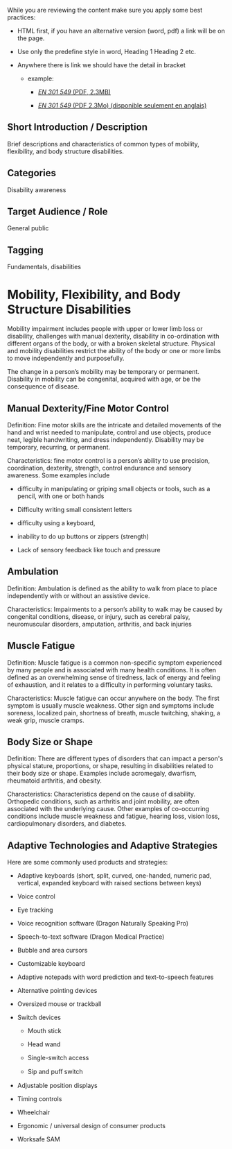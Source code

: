 While you are reviewing the content make sure you apply some best practices:

- HTML first, if you have an alternative version (word, pdf) a link will be on the page.

- Use only the predefine style in word, Heading 1 Heading 2 etc.

- Anywhere there is link we should have the detail in bracket

  - example:

    - [*EN 301 549* (PDF, 2.3MB)](https://www.etsi.org/deliver/etsi_en/301500_301599/301549/03.02.01_60/en_301549v030201p.pdf)

    - [*EN 301 549* (PDF 2.3Mo) (disponible seulement en anglais)](https://www.etsi.org/deliver/etsi_en/301500_301599/301549/03.02.01_60/en_301549v030201p.pdf)

## **Short Introduction / Description**

Brief descriptions and characteristics of common types of mobility, flexibility, and body structure disabilities.

## **Categories**

Disability awareness

## **Target Audience / Role**

General public

## **Tagging**

Fundamentals, disabilities

# Mobility, Flexibility, and Body Structure Disabilities

Mobility impairment includes people with upper or lower limb loss or disability, challenges with manual dexterity, disability in co-ordination with different organs of the body, or with a broken skeletal structure. Physical and mobility disabilities restrict the ability of the body or one or more limbs to move independently and purposefully.

The change in a person’s mobility may be temporary or permanent. Disability in mobility can be congenital, acquired with age, or be the consequence of disease.

## Manual Dexterity/Fine Motor Control

Definition: Fine motor skills are the intricate and detailed movements of the hand and wrist needed to manipulate, control and use objects, produce neat, legible handwriting, and dress independently. Disability may be temporary, recurring, or permanent.

Characteristics: fine motor control is a person’s ability to use precision, coordination, dexterity, strength, control endurance and sensory awareness. Some examples include

- difficulty in manipulating or griping small objects or tools, such as a pencil, with one or both hands

- Difficulty writing small consistent letters

- difficulty using a keyboard,

- inability to do up buttons or zippers (strength)

- Lack of sensory feedback like touch and pressure

## Ambulation

Definition: Ambulation is defined as the ability to walk from place to place independently with or without an assistive device.

Characteristics: Impairments to a person’s ability to walk may be caused by congenital conditions, disease, or injury, such as cerebral palsy, neuromuscular disorders, amputation, arthritis, and back injuries

## Muscle Fatigue

Definition: Muscle fatigue is a common non-specific symptom experienced by many people and is associated with many health conditions. It is often defined as an overwhelming sense of tiredness, lack of energy and feeling of exhaustion, and it relates to a difficulty in performing voluntary tasks.

Characteristics: Muscle fatigue can occur anywhere on the body. The first symptom is usually muscle weakness. Other sign and symptoms include soreness, localized pain, shortness of breath, muscle twitching, shaking, a weak grip, muscle cramps.

## Body Size or Shape

Definition: There are different types of disorders that can impact a person's physical stature, proportions, or shape, resulting in disabilities related to their body size or shape. Examples include acromegaly, dwarfism, rheumatoid arthritis, and obesity.

Characteristics: Characteristics depend on the cause of disability. Orthopedic conditions, such as arthritis and joint mobility, are often associated with the underlying cause. Other examples of co-occurring conditions include muscle weakness and fatigue, hearing loss, vision loss, cardiopulmonary disorders, and diabetes.

## Adaptive Technologies and Adaptive Strategies

Here are some commonly used products and strategies:

- Adaptive keyboards (short, split, curved, one-handed, numeric pad, vertical, expanded keyboard with raised sections between keys)

- Voice control

- Eye tracking

- Voice recognition software (Dragon Naturally Speaking Pro)

- Speech-to-text software (Dragon Medical Practice)

- Bubble and area cursors

- Customizable keyboard

- Adaptive notepads with word prediction and text-to-speech features

- Alternative pointing devices

- Oversized mouse or trackball

- Switch devices

  - Mouth stick

  - Head wand

  - Single-switch access

  - Sip and puﬀ switch

- Adjustable position displays

- Timing controls

- Wheelchair

- Ergonomic / universal design of consumer products

- Worksafe SAM
